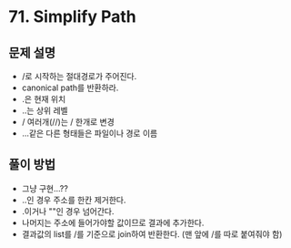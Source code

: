 # 71. Simplify Path
## 문제 설명
- /로 시작하는 절대경로가 주어진다.
- canonical path를 반환하라.
- .은 현재 위치
- ..는 상위 레벨
- / 여러개(//)는 / 한개로 변경
- ...같은 다른 형태들은 파일이나 경로 이름
## 풀이 방법
- 그냥 구현...??
- ..인 경우 주소를 한칸 제거한다.
- .이거나 ""인 경우 넘어간다.
- 나머지는 주소에 들어가야할 값이므로 결과에 추가한다.
- 결과값의 list를 /를 기준으로 join하여 반환한다. (맨 앞에 /를 따로 붙여줘야 함)